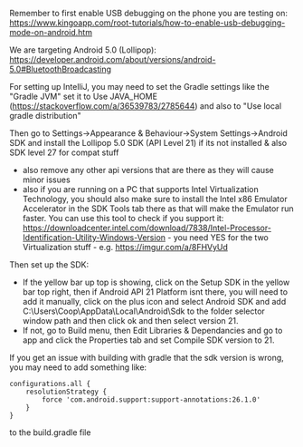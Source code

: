 
Remember to first enable USB debugging on the phone you are testing on: https://www.kingoapp.com/root-tutorials/how-to-enable-usb-debugging-mode-on-android.htm

We are targeting Android 5.0 (Lollipop): https://developer.android.com/about/versions/android-5.0#BluetoothBroadcasting

For setting up IntelliJ, you may need to set the Gradle settings like the "Gradle JVM" set it to Use JAVA_HOME (https://stackoverflow.com/a/36539783/2785644) and also to "Use local gradle distribution" 

Then go to Settings->Appearance & Behaviour->System Settings->Android SDK and install the Lollipop 5.0 SDK (API Level 21) if its not installed & also SDK level 27 for compat stuff
- also remove any other api versions that are there as they will cause minor issues
- also if you are running on a PC that supports Intel Virtualization Technology, you should also make sure to install the Intel x86 Emulator Accelerator in the SDK Tools tab there as that will make the Emulator run faster. You can use this tool to check if you support it: https://downloadcenter.intel.com/download/7838/Intel-Processor-Identification-Utility-Windows-Version - you need YES for the two Virtualization stuff - e.g. https://imgur.com/a/8FHVyUd

Then set up the SDK:
 - If the yellow bar up top is showing, click on the Setup SDK in the yellow bar top right, then if Android API 21 Platform isnt there, you will need to add it manually, click on the plus icon and select Android SDK and add C:\Users\Coop\AppData\Local\Android\Sdk to the folder selector window path and then click ok and then select version 21.
- If not, go to Build menu, then Edit Libraries & Dependancies and go to app and click the Properties tab and set Compile SDK version to 21.
 
If you get an issue with building with gradle that the sdk version is wrong, you may need to add something like:
```
configurations.all {
    resolutionStrategy {
        force 'com.android.support:support-annotations:26.1.0'
    }
}
```
to the build.gradle file



